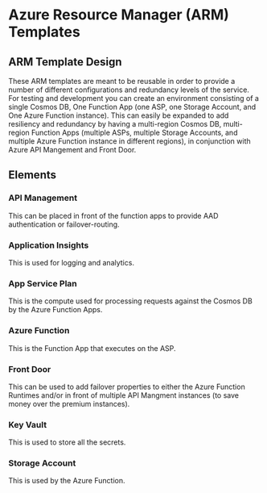 # Azure Resource Manager (ARM) Templates

## ARM Template Design

These ARM templates are meant to be reusable in order to provide a number of different configurations and redundancy levels of the service. For testing and development you can create an environment consisting of a single Cosmos DB, One Function App (one ASP, one Storage Account, and One Azure Function instance). This can easily be expanded to add resiliency and redundancy by having a multi-region Cosmos DB, multi-region Function Apps (multiple ASPs, multiple Storage Accounts, and multiple Azure Function instance in different regions), in conjunction with Azure API Mangement and Front Door.

## Elements

### API Management

This can be placed in front of the function apps to provide AAD authentication or failover-routing.

### Application Insights

This is used for logging and analytics.

### App Service Plan

This is the compute used for processing requests against the Cosmos DB by the Azure Function Apps.

### Azure Function

This is the Function App that executes on the ASP.

### Front Door

This can be used to add failover properties to either the Azure Function Runtimes and/or in front of multiple API Mangment instances (to save money over the premium instances).

### Key Vault

This is used to store all the secrets.

### Storage Account

This is used by the Azure Function.